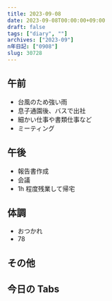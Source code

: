 ```yaml
---
title: 2023-09-08
date: 2023-09-08T00:00:00+09:00
draft: false
tags: ["diary", ""]
archives: ["2023-09"]
n年日記: ["0908"]
slug: 30728
---
```


## 午前

- 台風のため強い雨
- 息子通園後、バスで出社
- 細かい仕事や書類仕事など
- ミーティング

## 午後

- 報告書作成
- 会議
- 1h 程度残業して帰宅

## 体調

- おつかれ
- 78

## その他

## 今日の Tabs
